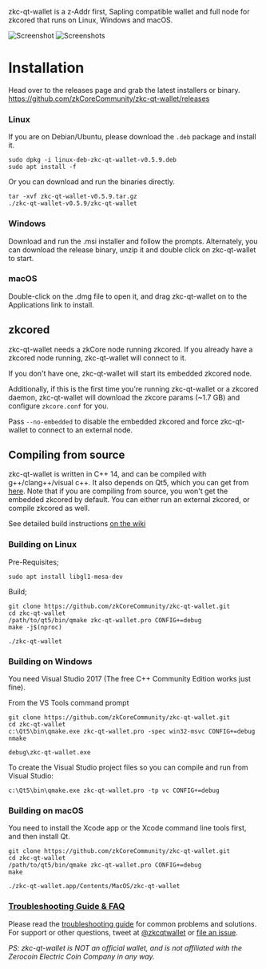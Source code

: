 zkc-qt-wallet is a z-Addr first, Sapling compatible wallet and full node for zkcored that runs on Linux, Windows and macOS.

![Screenshot](docs/screenshot-main.png?raw=true)
![Screenshots](docs/screenshot-sub.png?raw=true)
# Installation

Head over to the releases page and grab the latest installers or binary. https://github.com/zkCoreCommunity/zkc-qt-wallet/releases

### Linux

If you are on Debian/Ubuntu, please download the `.deb` package and install it.
```
sudo dpkg -i linux-deb-zkc-qt-wallet-v0.5.9.deb
sudo apt install -f
```

Or you can download and run the binaries directly.
```
tar -xvf zkc-qt-wallet-v0.5.9.tar.gz
./zkc-qt-wallet-v0.5.9/zkc-qt-wallet
```

### Windows
Download and run the .msi installer and follow the prompts. Alternately, you can download the release binary, unzip it and double click on zkc-qt-wallet to start.

### macOS
Double-click on the .dmg file to open it, and drag zkc-qt-wallet on to the Applications link to install.

## zkcored
zkc-qt-wallet needs a zkCore node running zkcored. If you already have a zkcored node running, zkc-qt-wallet will connect to it.

If you don't have one, zkc-qt-wallet will start its embedded zkcored node.

Additionally, if this is the first time you're running zkc-qt-wallet or a zkcored daemon, zkc-qt-wallet will download the zkcore params (~1.7 GB) and configure `zkcore.conf` for you.

Pass `--no-embedded` to disable the embedded zkcored and force zkc-qt-wallet to connect to an external node.

## Compiling from source
zkc-qt-wallet is written in C++ 14, and can be compiled with g++/clang++/visual c++. It also depends on Qt5, which you can get from [here](https://www.qt.io/download). Note that if you are compiling from source, you won't get the embedded zkcored by default. You can either run an external zkcored, or compile zkcored as well.

See detailed build instructions [on the wiki](https://github.com/zkCoreCommunity/zkc-qt-wallet/wiki/Compiling-from-source-code)

### Building on Linux

Pre-Requisites;
```
sudo apt install libgl1-mesa-dev

```
Build;

```
git clone https://github.com/zkCoreCommunity/zkc-qt-wallet.git
cd zkc-qt-wallet
/path/to/qt5/bin/qmake zkc-qt-wallet.pro CONFIG+=debug
make -j$(nproc)

./zkc-qt-wallet
```

### Building on Windows
You need Visual Studio 2017 (The free C++ Community Edition works just fine).

From the VS Tools command prompt
```
git clone https://github.com/zkCoreCommunity/zkc-qt-wallet.git
cd zkc-qt-wallet
c:\Qt5\bin\qmake.exe zkc-qt-wallet.pro -spec win32-msvc CONFIG+=debug
nmake

debug\zkc-qt-wallet.exe
```

To create the Visual Studio project files so you can compile and run from Visual Studio:
```
c:\Qt5\bin\qmake.exe zkc-qt-wallet.pro -tp vc CONFIG+=debug
```

### Building on macOS
You need to install the Xcode app or the Xcode command line tools first, and then install Qt.

```
git clone https://github.com/zkCoreCommunity/zkc-qt-wallet.git
cd zkc-qt-wallet
/path/to/qt5/bin/qmake zkc-qt-wallet.pro CONFIG+=debug
make

./zkc-qt-wallet.app/Contents/MacOS/zkc-qt-wallet
```

### [Troubleshooting Guide & FAQ](https://github.com/zkCoreCommunity/zkc-qt-wallet/wiki/Troubleshooting-&-FAQ)
Please read the [troubleshooting guide](https://github.com/zkCoreCommunity/zkc-qt-wallet/wiki/Troubleshooting-&-FAQ) for common problems and solutions.
For support or other questions, tweet at [@zkcqtwallet](https://twitter.com/zkcqtwallet) or [file an issue](https://github.com/zkCoreCommunity/zkc-qt-wallet/issues).

_PS: zkc-qt-wallet is NOT an official wallet, and is not affiliated with the Zerocoin Electric Coin Company in any way._
